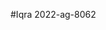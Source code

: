 #Iqra 2022-ag-8062
<html>
<head>
<title>
  Software Configuration
</title>
  
</head>

  <body>
  <h1></h1>
  </body>
</html>
